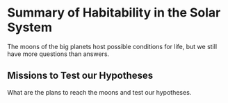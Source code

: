 Summary of Habitability in the Solar System
====================

The moons of the big planets host possible conditions for life, but we still have more questions than answers. 

## Missions to Test our Hypotheses 

What are the plans to reach the moons and test our hypotheses.


